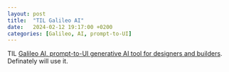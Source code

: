 ```yaml
---
layout: post
title:  "TIL Galileo AI"
date:   2024-02-12 19:17:00 +0200
categories: [Galileo, AI, prompt-to-UI]
---
```

TIL [Galileo AI, prompt-to-UI generative AI tool for designers and builders](https://www.usegalileo.ai/blog/seed). Definately will use it.
